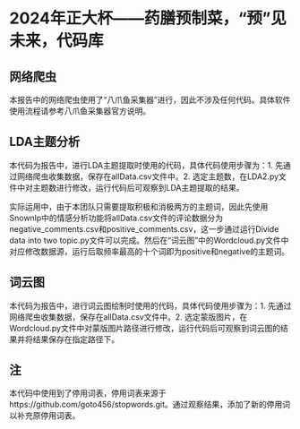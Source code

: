 # 2024年正大杯——药膳预制菜，“预”见未来，代码库

## 网络爬虫

  本报告中的网络爬虫使用了“八爪鱼采集器”进行，因此不涉及任何代码。具体软件使用流程请参考八爪鱼采集器官方说明。

## LDA主题分析

  本代码为报告中，进行LDA主题提取时使用的代码，具体代码使用步骤为：1. 先通过网络爬虫收集数据，保存在allData.csv文件中。2. 选定主题数，在LDA2.py文件中对主题数进行修改，运行代码后可观察到LDA主题提取的结果。

  实际运用中，由于本团队只需要提取积极和消极两方的主题词，因此先使用Snownlp中的情感分析功能将allData.csv文件的评论数据分为negative_comments.csv和positive_comments.csv，这一步通过运行Divide data into two topic.py文件可以完成。然后在“词云图”中的Wordcloud.py文件中对应修改数据源，运行后取频率最高的十个词即为positive和negative的主题词。

## 词云图

  本代码为报告中，进行词云图绘制时使用的代码，具体代码使用步骤为：1. 先通过网络爬虫收集数据，保存在allData.csv文件中。2. 选定蒙版图片，在Wordcloud.py文件中对蒙版图片路径进行修改，运行代码后可观察到词云图的结果并将结果保存在指定路径下。

## 注

  本代码中使用到了停用词表，停用词表来源于https://github.com/goto456/stopwords.git。通过观察结果，添加了新的停用词以补充原停用词表。
